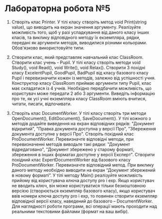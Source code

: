 # Лабораторна робота №5
1) Створіть клас Printer. У тілі класу створіть метод void Print(string value), що виводить на екран значення аргументу. Реалізуйте можливість того, щоб у разі успадкування від даного класу інших класів, та виклику відповідного методу їх екземпляра, рядки, передані як аргументи методів, виводилися різними кольорами. Обов'язково використовуйте типи.

2) Створити клас, який представляє навчальний клас ClassRoom. Створити клас учень - Pupil. У тілі класу створіть методи void Study(), void Read(), void Write(), void Relax(). Створити 3 похідні класу ExcelentPupil, GoodPupil, BadPupil від класу базового класу Pupil і перевизначити кожен із методів, залежно від успішності учня. Конструктор класу ClassRoom приймає аргументи типу Pupil, клас має складатися із 4 учнів. Необхідно передбачити можливість, що користувач може передати 2 або 3 аргументи.
Виведіть інформацію про те, як усі учні екземпляра класу ClassRoom вміють вчитися, читати, писати, відпочивати.

3) Створіть клас DocumentWorker. У тілі класу створіть три методи OpenDocument(), EditDocument(), SaveDocument(). У тілі кожного з методів додайте виведення на екран відповідних рядків: "Документ відкритий", "Правка документа доступна у версії Про", "Збереження документа доступне у версії Про". Створіть похідний клас ProDocumentWorker. Перевизначте відповідні методи, при перевизначенні методів виводьте такі рядки: "Документ відредаговано", "Документ збережено у старому форматі, збереження в інших форматах доступне у версії Експерт". Створити похідний клас ExpertDocumentWorker від базового класу ProDocumentWorker. Перевизначте відповідний метод. При виклику даного методу необхідно виводити на екран “Документ збережений в новому форматі”. У тілі методу Main() реалізуйте можливість прийому від користувача ключа доступу pro і exp. Якщо користувач не вводить ключ, він може користуватися тільки безкоштовною версією (створюється екземпляр базового класу), якщо користувач ввів номери ключа доступу pro і exp, то повинен створити екземпляр відповідної версії класу, наведений до базового – DocumentWorker. Для наглядності роботи програми, всі операції мають проходити над реальними текстовими файлами (формат на ваш вибір).
